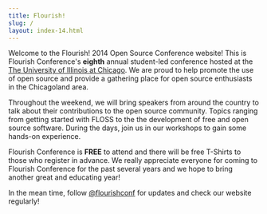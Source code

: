 ```yaml
---
title: Flourish!
slug: /
layout: index-14.html
---
```


Welcome to the Flourish! 2014 Open Source Conference website! 
This is Flourish Conference's **eighth** annual student-led conference hosted 
at the [The University of Illinois at Chicago](http://uic.edu). We are proud to help promote 
the use of open source and provide a gathering place for open source enthusiasts 
in the Chicagoland area.

Throughout the weekend, we will bring speakers from around the country to talk about 
their contributions to the open source community. Topics ranging from getting started 
with FLOSS to the the development of free and open source software. During the days, 
join us in our workshops to gain some hands-on experience.

Flourish Conference is **FREE** to attend and there will be free T-Shirts to those who register 
in advance. We really appreciate everyone for coming to Flourish Conference for the past 
several years and we hope to bring another great and educating year!

In the mean time, follow [@flourishconf](http://twitter.com/flourishconf) for updates and check our website regularly!
